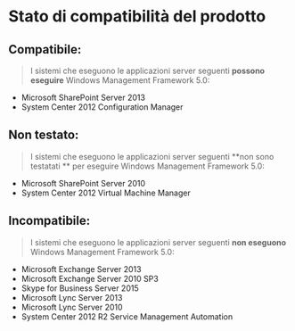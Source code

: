 # Stato di compatibilità del prodotto

## Compatibile:
> I sistemi che eseguono le applicazioni server seguenti **possono eseguire** Windows Management Framework 5.0:

- Microsoft SharePoint Server 2013
- System Center 2012 Configuration Manager

## Non testato:
> I sistemi che eseguono le applicazioni server seguenti **non sono testatati ** per eseguire Windows Management Framework 5.0:

- Microsoft SharePoint Server 2010
- System Center 2012 Virtual Machine Manager

## Incompatibile:
> I sistemi che eseguono le applicazioni server seguenti **non eseguono** Windows Management Framework 5.0:

- Microsoft Exchange Server 2013
- Microsoft Exchange Server 2010 SP3
- Skype for Business Server 2015
- Microsoft Lync Server 2013
- Microsoft Lync Server 2010
- System Center 2012 R2 Service Management Automation



<!--HONumber=May16_HO4-->


